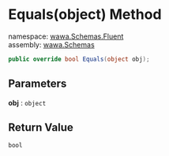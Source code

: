 # Equals\(object\) Method

namespace: [wawa\.Schemas\.Fluent](../../wawa.Schemas.Fluent.md)<br />
assembly: [wawa\.Schemas](../../../wawa.Schemas.md)



```csharp
public override bool Equals(object obj);
```

## Parameters

__obj__ : `object`



## Return Value

`bool`



